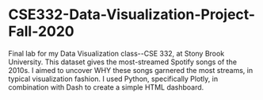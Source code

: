 # CSE332-Data-Visualization-Project-Fall-2020
Final lab for my Data Visualization class--CSE 332, at Stony Brook University.
This dataset gives the most-streamed Spotify songs of the 2010s.
I aimed to uncover WHY these songs garnered the most streams, in typical visualization fashion.
I used Python, specifically Plotly, in combination with Dash to create a simple HTML dashboard.
